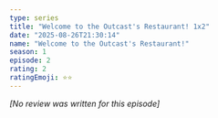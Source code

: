 ```yaml
---
type: series
title: "Welcome to the Outcast's Restaurant! 1x2"
date: "2025-08-26T21:30:14"
name: "Welcome to the Outcast's Restaurant!"
season: 1
episode: 2
rating: 2
ratingEmoji: ⭐️⭐️
---
```


*[No review was written for this episode]*
